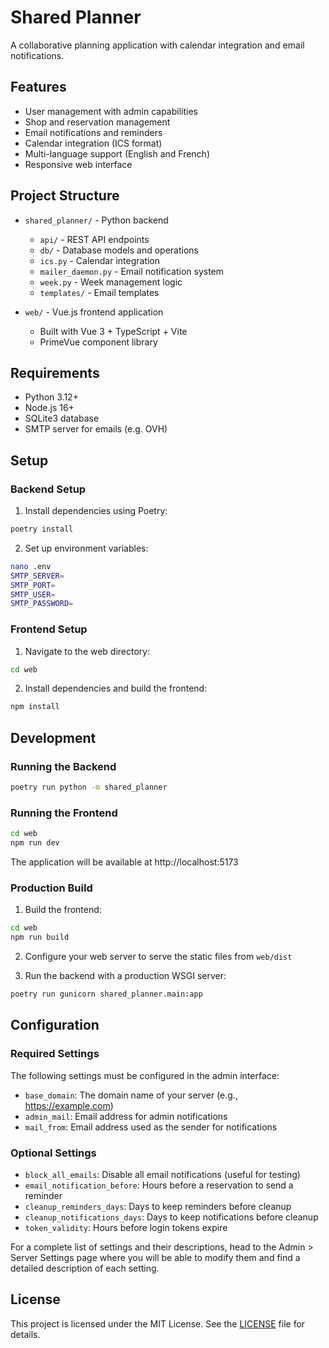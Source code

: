 # Shared Planner

A collaborative planning application with calendar integration and email notifications.

## Features

- User management with admin capabilities
- Shop and reservation management
- Email notifications and reminders
- Calendar integration (ICS format)
- Multi-language support (English and French)
- Responsive web interface

## Project Structure

- `shared_planner/` - Python backend
  - `api/` - REST API endpoints
  - `db/` - Database models and operations
  - `ics.py` - Calendar integration
  - `mailer_daemon.py` - Email notification system
  - `week.py` - Week management logic
  - `templates/` - Email templates

- `web/` - Vue.js frontend application
  - Built with Vue 3 + TypeScript + Vite
  - PrimeVue component library

## Requirements

- Python 3.12+
- Node.js 16+
- SQLite3 database
- SMTP server for emails (e.g. OVH)

## Setup

### Backend Setup

1. Install dependencies using Poetry:
```sh
poetry install
```

2. Set up environment variables:
```sh
nano .env
SMTP_SERVER=
SMTP_PORT=
SMTP_USER=
SMTP_PASSWORD=
```

### Frontend Setup

1. Navigate to the web directory:
```sh
cd web
```

2. Install dependencies and build the frontend:
```sh
npm install
```

## Development

### Running the Backend
```sh
poetry run python -m shared_planner
```

### Running the Frontend
```sh
cd web
npm run dev
```

The application will be available at http://localhost:5173

### Production Build

1. Build the frontend:
```sh
cd web
npm run build
```

2. Configure your web server to serve the static files from `web/dist`

3. Run the backend with a production WSGI server:
```sh
poetry run gunicorn shared_planner.main:app
```

## Configuration

### Required Settings

The following settings must be configured in the admin interface:

- `base_domain`: The domain name of your server (e.g., https://example.com)
- `admin_mail`: Email address for admin notifications
- `mail_from`: Email address used as the sender for notifications

### Optional Settings

- `block_all_emails`: Disable all email notifications (useful for testing)
- `email_notification_before`: Hours before a reservation to send a reminder
- `cleanup_reminders_days`: Days to keep reminders before cleanup
- `cleanup_notifications_days`: Days to keep notifications before cleanup
- `token_validity`: Hours before login tokens expire

For a complete list of settings and their descriptions, head to the Admin > Server Settings page where you will be able to modify them and find a detailed description of each setting.

## License

This project is licensed under the MIT License. See the [LICENSE](LICENSE) file for details.
